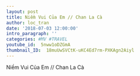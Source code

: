 ```yaml
---
layout: post
title: Niềm Vui Của Em // Chan La Cà
author: loc_tran
date: '2018-07-03 12:00:00'
intro_paragraph: ''
categories: #MV #TRAVEL
youtube_id:  5nww1oDZGmA
thumbnail_ID:  18muUwSVCtK-uKC4Ed7rm-PXKAgn2Aiyl
---
```

Niềm Vui Của Em // Chan La Cà
